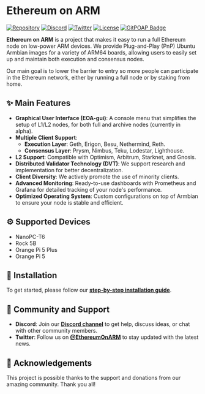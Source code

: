 # Ethereum on ARM

[![Repository](https://img.shields.io/badge/GitHub-Repository-blue?logo=github)](https://github.com/diglos/ethereumonarm)
[![Discord](https://img.shields.io/discord/789549333344649247?logo=discord&label=Discord&color=7289DA)](https://discord.com/invite/ve2Z8fxz5N)
[![Twitter](https://img.shields.io/twitter/follow/EthereumOnARM?style=social)](https://twitter.com/EthereumOnARM)
[![License](https://img.shields.io/github/license/diglos/ethereumonarm)](https://github.com/diglos/ethereumonarm/blob/main/LICENSE)
[![GitPOAP Badge](https://public-api.gitpoap.io/v1/repo/diglos/ethereumonarm/badge)](https://www.gitpoap.io/gh/diglos/ethereumonarm)


**Ethereum on ARM** is a project that makes it easy to run a full Ethereum node on low-power ARM devices. We provide Plug-and-Play (PnP) Ubuntu Armbian images for a variety of ARM64 boards, allowing users to easily set up and maintain both execution and consensus nodes.

Our main goal is to lower the barrier to entry so more people can participate in the Ethereum network, either by running a full node or by staking from home.

## ✨ Main Features

-   **Graphical User Interface (EOA-gui)**: A console menu that simplifies the setup of L1/L2 nodes, for both full and archive nodes (currently in alpha).
-   **Multiple Client Support**:
    -   **Execution Layer**: Geth, Erigon, Besu, Nethermind, Reth.
    -   **Consensus Layer**: Prysm, Nimbus, Teku, Lodestar, Lighthouse.
-   **L2 Support**: Compatible with Optimism, Arbitrum, Starknet, and Gnosis.
-   **Distributed Validator Technology (DVT)**: We support research and implementation for better decentralization.
-   **Client Diversity**: We actively promote the use of minority clients.
-   **Advanced Monitoring**: Ready-to-use dashboards with Prometheus and Grafana for detailed tracking of your node's performance.
-   **Optimized Operating System**: Custom configurations on top of Armbian to ensure your node is stable and efficient.

## ⚙️ Supported Devices

-   NanoPC-T6
-   Rock 5B
-   Orange Pi 5 Plus
-   Orange Pi 5

## 🚀 Installation

To get started, please follow our **[step-by-step installation guide](https://ethereum-on-arm-documentation.readthedocs.io)**.

## 🤝 Community and Support

-   **Discord**: Join our **[Discord channel](http://discord.gg/ve2Z8fxz5N)** to get help, discuss ideas, or chat with other community members.
-   **Twitter**: Follow us on **[@EthereumOnARM](https://twitter.com/EthereumOnARM)** to stay updated with the latest news.

## 💖 Acknowledgements

This project is possible thanks to the support and donations from our amazing community. Thank you all!